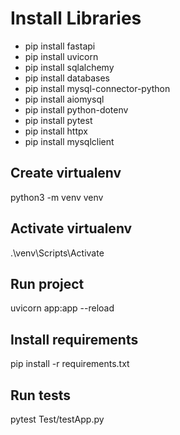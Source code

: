 # Install Libraries

- pip install fastapi
- pip install uvicorn
- pip install sqlalchemy
- pip install databases
- pip install mysql-connector-python
- pip install aiomysql
- pip install python-dotenv
- pip install pytest
- pip install httpx
- pip install mysqlclient

## Create virtualenv

python3 -m venv venv

## Activate virtualenv

.\venv\Scripts\Activate

## Run project

uvicorn app:app --reload

## Install requirements

pip install -r requirements.txt

## Run tests

pytest Test/testApp.py
